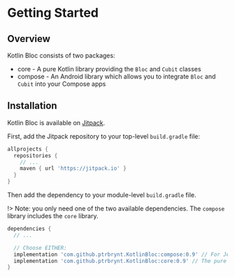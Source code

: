 # Getting Started

## Overview

Kotlin Bloc consists of two packages:

* core - A pure Kotlin library providing the `Bloc` and `Cubit` classes
* compose - An Android library which allows you to integrate `Bloc` and `Cubit` into your Compose
  apps

## Installation

Kotlin Bloc is available on [Jitpack](https://jitpack.io).

First, add the Jitpack repository to your top-level `build.gradle` file:

```groovy
allprojects {
  repositories {
    // ...
    maven { url 'https://jitpack.io' }
  }
}
```

Then add the dependency to your module-level `build.gradle` file. 

!> Note: you only need one of the two available dependencies. The `compose` library includes the `core` library.

```groovy
dependencies {
  // ...

  // Choose EITHER:
  implementation 'com.github.ptrbrynt.KotlinBloc:compose:0.9' // For Jetpack Compose apps
  implementation 'com.github.ptrbrynt.KotlinBloc:core:0.9' // The pure Kotlin library, for other stuff
}
```
